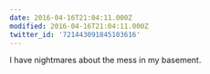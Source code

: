 ```yaml
---
date: 2016-04-16T21:04:11.000Z
modified: 2016-04-16T21:04:11.000Z
twitter_id: '721443091845103616'
---
```


  I have nightmares about the mess in my basement.
